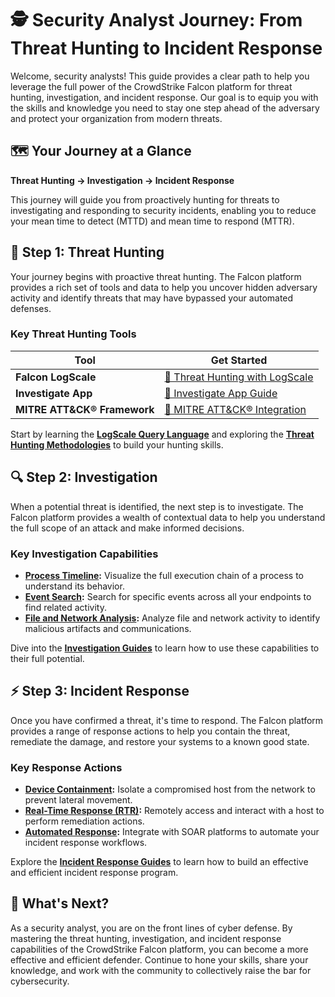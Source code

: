 # 🕵️ Security Analyst Journey: From Threat Hunting to Incident Response

Welcome, security analysts! This guide provides a clear path to help you leverage the full power of the CrowdStrike Falcon platform for threat hunting, investigation, and incident response. Our goal is to equip you with the skills and knowledge you need to stay one step ahead of the adversary and protect your organization from modern threats.

## 🗺️ Your Journey at a Glance

**Threat Hunting → Investigation → Incident Response**

This journey will guide you from proactively hunting for threats to investigating and responding to security incidents, enabling you to reduce your mean time to detect (MTTD) and mean time to respond (MTTR).

## 🏹 Step 1: Threat Hunting

Your journey begins with proactive threat hunting. The Falcon platform provides a rich set of tools and data to help you uncover hidden adversary activity and identify threats that may have bypassed your automated defenses.

### Key Threat Hunting Tools

| Tool | Get Started |
|---|---|
| **Falcon LogScale** | [🏹 Threat Hunting with LogScale](../../analytics/threat-hunting/threat-hunting-with-logscale.md) |
| **Investigate App** | [📖 Investigate App Guide](../../analytics/threat-hunting/investigating-with-the-investigate-app.md) |
| **MITRE ATT&CK® Framework** | [📖 MITRE ATT&CK® Integration](../../analytics/threat-hunting/mapping-to-mitre-attack.md) |

Start by learning the **[LogScale Query Language](../../analytics/logscale/)** and exploring the **[Threat Hunting Methodologies](../../analytics/threat-hunting/)** to build your hunting skills.

## 🔍 Step 2: Investigation

When a potential threat is identified, the next step is to investigate. The Falcon platform provides a wealth of contextual data to help you understand the full scope of an attack and make informed decisions.

### Key Investigation Capabilities

-   **[Process Timeline](../analytics/threat-hunting/analyzing-process-timelines.md):** Visualize the full execution chain of a process to understand its behavior.
-   **[Event Search](../analytics/threat-hunting/searching-for-events.md):** Search for specific events across all your endpoints to find related activity.
-   **[File and Network Analysis](../analytics/threat-hunting/analyzing-files-and-network-activity.md):** Analyze file and network activity to identify malicious artifacts and communications.

Dive into the **[Investigation Guides](../../analytics/threat-hunting/)** to learn how to use these capabilities to their full potential.

## ⚡️ Step 3: Incident Response

Once you have confirmed a threat, it's time to respond. The Falcon platform provides a range of response actions to help you contain the threat, remediate the damage, and restore your systems to a known good state.

### Key Response Actions

-   **[Device Containment](../examples/rtr/getting-started-with-rtr.md):** Isolate a compromised host from the network to prevent lateral movement.
-   **[Real-Time Response (RTR)](../examples/rtr/getting-started-with-rtr.md):** Remotely access and interact with a host to perform remediation actions.
-   **[Automated Response](../integrations/soar/):** Integrate with SOAR platforms to automate your incident response workflows.

Explore the **[Incident Response Guides](../integrations/soar/)** to learn how to build an effective and efficient incident response program.

## 🚀 What's Next?

As a security analyst, you are on the front lines of cyber defense. By mastering the threat hunting, investigation, and incident response capabilities of the CrowdStrike Falcon platform, you can become a more effective and efficient defender. Continue to hone your skills, share your knowledge, and work with the community to collectively raise the bar for cybersecurity.
